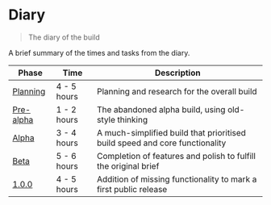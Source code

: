 # Diary

> The diary of the build

A brief summary of the times and tasks from the diary.

Phase | Time | Description
--- | --- | ---
[Planning](/diary/v0.0.0.md) | 4 - 5 hours | Planning and research for the overall build
[Pre-alpha](/diary/v0.1.0.md) | 1 - 2 hours | The abandoned alpha build, using old-style thinking
[Alpha](/diary/v1.0.0-alpha.md) | 3 - 4 hours | A much-simplified build that prioritised build speed and core functionality
[Beta](/diary/v1.0.0-beta.md) | 5 - 6 hours | Completion of features and polish to fulfill the original brief
[1.0.0](/diary/v1.0.0.md) | 4 - 5 hours | Addition of missing functionality to mark a first public release


<style>
.markdown-section table {
    
}
.markdown-section tr,
.markdown-section td,
.markdown-section th {
  border: 0;
  background: none !important;
  text-align: left;
  vertical-align: top;
  line-height: 1.8em;
  whitespace: no-wrap;
}
</style>